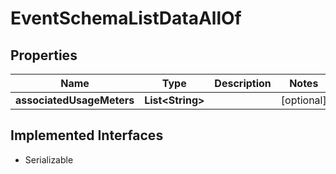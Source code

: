 

# EventSchemaListDataAllOf


## Properties

| Name | Type | Description | Notes |
|------------ | ------------- | ------------- | -------------|
|**associatedUsageMeters** | **List&lt;String&gt;** |  |  [optional] |


## Implemented Interfaces

* Serializable


